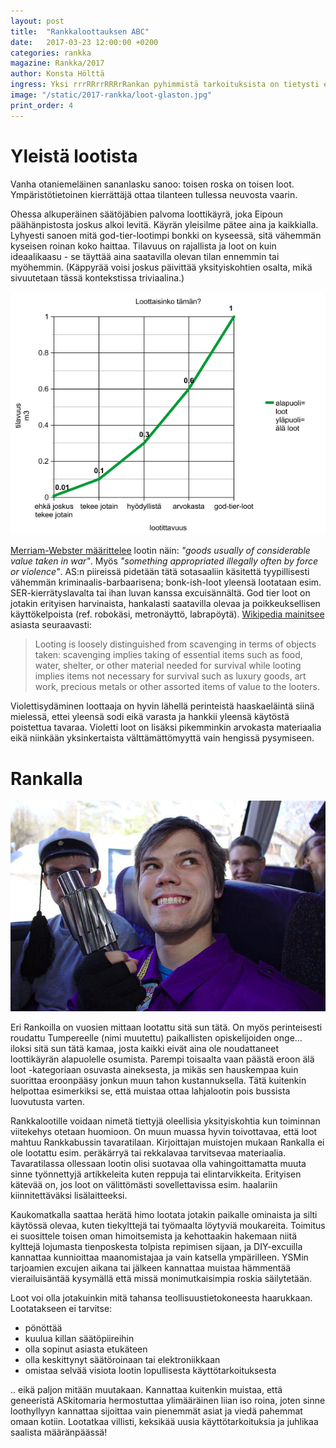 ```yaml
---
layout: post
title:  "Rankkaloottauksen ABC"
date:   2017-03-23 12:00:00 +0200
categories: rankka
magazine: Rankka/2017
author: Konsta Hölttä
ingress: Yksi rrrRRrrRRRrRankan pyhimmistä tarkoituksista on tietysti ebin loot. Tavallisesti loot tarttuu etenkin säätöhenkisen henkilön haalariin, vyötärölle, tai olalle; matkan jälkeen loot päätyy usein askiin tahi muutoin alkuperäisloottaajan elinympäristöön. Loottaamisessa eksklusiivisella maanympärimatkalla kannattaa muistaa mm. loottikäyrä ja muita vihjeitä.
image: "/static/2017-rankka/loot-glaston.jpg"
print_order: 4
---
```

# Yleistä lootista

Vanha otaniemeläinen sananlasku sanoo: toisen roska on toisen loot. Ympäristötietoinen kierrättäjä ottaa tilanteen tullessa neuvosta vaarin.

Ohessa alkuperäinen säätöjäbien palvoma loottikäyrä, joka Eipoun päähänpistosta joskus alkoi levitä. Käyrän yleisilme pätee aina ja kaikkialla. Lyhyesti sanoen mitä god-tier-lootimpi bonkki on kyseessä, sitä vähemmän kyseisen roinan koko haittaa. Tilavuus on rajallista ja loot on kuin ideaalikaasu - se täyttää aina saatavilla olevan tilan ennemmin tai myöhemmin. (Käppyrää voisi joskus päivittää yksityiskohtien osalta, mikä sivuutetaan tässä kontekstissa triviaalina.)

![loottikäyrä](/static/2017-rankka/loot.png)

[Merriam-Webster määrittelee](https://www.merriam-webster.com/dictionary/loot) lootin näin: *"goods usually of considerable value taken in war"*. Myös *"something appropriated illegally often by force or violence"*. AS:n piireissä pidetään tätä sotasaaliin käsitettä tyypillisesti vähemmän kriminaalis-barbaarisena; bonk-ish-loot yleensä lootataan esim. SER-kierrätyslavalta tai ihan luvan kanssa excuisännältä. God tier loot on jotakin erityisen harvinaista, hankalasti saatavilla olevaa ja poikkeuksellisen käyttökelpoista (ref. robokäsi, metronäyttö, labrapöytä). [Wikipedia mainitsee](https://en.wikipedia.org/wiki/Looting) asiasta seuraavasti:

> Looting is loosely distinguished from scavenging in terms of objects taken: scavenging implies taking of essential items such as food, water, shelter, or other material needed for survival while looting implies items not necessary for survival such as luxury goods, art work, precious metals or other assorted items of value to the looters.

 Violettisydäminen loottaaja on hyvin lähellä perinteistä haaskaeläintä siinä mielessä, ettei yleensä sodi eikä varasta ja hankkii yleensä käytöstä poistettua tavaraa. Violetti loot on lisäksi pikemminkin arvokasta materiaalia eikä niinkään yksinkertaista välttämättömyyttä vain hengissä pysymiseen.

# Rankalla

![lootattu ratas](/static/2017-rankka/loot-ratas.jpg)

Eri Rankoilla on vuosien mittaan lootattu sitä sun tätä. On myös perinteisesti roudattu Tumpereelle (nimi muutettu) paikallisten opiskelijoiden onge… iloksi sitä sun tätä kamaa, josta kaikki eivät aina ole noudattaneet loottikäyrän alapuolelle osumista. Parempi toisaalta vaan päästä eroon älä loot -kategoriaan osuvasta aineksesta, ja mikäs sen hauskempaa kuin suorittaa eroonpääsy jonkun muun tahon kustannuksella. Tätä kuitenkin helpottaa esimerkiksi se, että muistaa ottaa lahjalootin pois bussista luovutusta varten.

Rankkalootille voidaan nimetä tiettyjä oleellisia yksityiskohtia kun toiminnan viitekehys otetaan huomioon. On muun muassa hyvin toivottavaa, että loot mahtuu Rankkabussin tavaratilaan. Kirjoittajan muistojen mukaan Rankalla ei ole lootattu esim. peräkärryä tai rekkalavaa tarvitsevaa materiaalia. Tavaratilassa ollessaan lootin olisi suotavaa olla vahingoittamatta muuta sinne työnnettyjä artikkeleita kuten reppuja tai elintarvikkeita. Erityisen kätevää on, jos loot on välittömästi sovellettavissa esim. haalariin kiinnitettäväksi lisälaitteeksi.

Kaukomatkalla saattaa herätä himo lootata jotakin paikalle ominaista ja silti käytössä olevaa, kuten tiekylttejä tai työmaalta löytyviä moukareita. Toimitus ei suosittele toisen oman himoitsemista ja kehottaakin hakemaan niitä kylttejä lojumasta tienposkesta tolpista repimisen sijaan, ja DIY-excuilla kannattaa kunnioittaa maanomistajaa ja vain katsella ympärilleen. YSMin tarjoamien excujen aikana tai jälkeen kannattaa muistaa hämmentää vierailuisäntää kysymällä että missä monimutkaisimpia roskia säilytetään.

Loot voi olla jotakuinkin mitä tahansa teollisuustietokoneesta haarukkaan. Lootatakseen ei tarvitse:

* pönöttää
* kuulua killan säätöpiireihin
* olla sopinut asiasta etukäteen
* olla keskittynyt säätöroinaan tai elektroniikkaan
* omistaa selvää visiota lootin lopullisesta käyttötarkoituksesta

.. eikä paljon mitään muutakaan. Kannattaa kuitenkin muistaa, että geneeristä ASkitomaria hermostuttaa ylimääräinen liian iso roina, joten sinne loothyllyyn kannattaa sijoittaa vain pienemmät asiat ja viedä pahemmat omaan kotiin. Lootatkaa villisti, keksikää uusia käyttötarkoituksia ja juhlikaa saalista määränpäässä!

